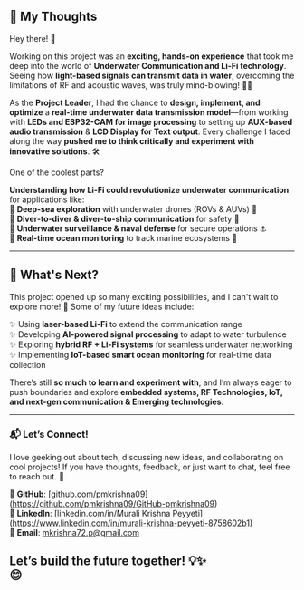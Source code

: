 
## **💭 My Thoughts**  

Hey there! 👋  

Working on this project was an **exciting, hands-on experience** that took me deep into the world of **Underwater Communication and Li-Fi technology**. Seeing how **light-based signals can transmit data in water**, overcoming the limitations of RF and acoustic waves, was truly mind-blowing! 🌊💡  

As the **Project Leader**, I had the chance to **design, implement, and optimize** a **real-time underwater data transmission model**—from working with **LEDs and ESP32-CAM for image processing** to setting up **AUX-based audio transmission** & **LCD Display for Text output**. Every challenge I faced along the way **pushed me to think critically and experiment with innovative solutions**. 🛠️  

One of the coolest parts? 

**Understanding how Li-Fi could revolutionize underwater communication** for applications like:  
🔹 **Deep-sea exploration** with underwater drones (ROVs & AUVs) 🤖  
🔹 **Diver-to-diver & diver-to-ship communication** for safety 🚤  
🔹 **Underwater surveillance & naval defense** for secure operations ⚓  
🔹 **Real-time ocean monitoring** to track marine ecosystems 🐠  

---

## **🔭 What's Next?**  

This project opened up so many exciting possibilities, and I can't wait to explore more! 🚀 Some of my future ideas include:  

✨ Using **laser-based Li-Fi** to extend the communication range  
✨ Developing **AI-powered signal processing** to adapt to water turbulence  
✨ Exploring **hybrid RF + Li-Fi systems** for seamless underwater networking  
✨ Implementing **IoT-based smart ocean monitoring** for real-time data collection  

There’s still **so much to learn and experiment with**, and I’m always eager to push boundaries and explore **embedded systems, RF Technologies, IoT, and next-gen communication & Emerging technologies**.  

---

### **📬 Let’s Connect!**  

I love geeking out about tech, discussing new ideas, and collaborating on cool projects! If you have thoughts, feedback, or just want to chat, feel free to reach out. 🚀  

🔗 **GitHub**: [github.com/pmkrishna09] (https://github.com/pmkrishna09/GitHub-pmkrishna09)  
🔗 **LinkedIn**: [linkedin.com/in/Murali Krishna Peyyeti] (https://www.linkedin.com/in/murali-krishna-peyyeti-8758602b1)  
📧 **Email**: mkrishna72.p@gmail.com   

Let’s build the future together! 💡✨  
😊
---
